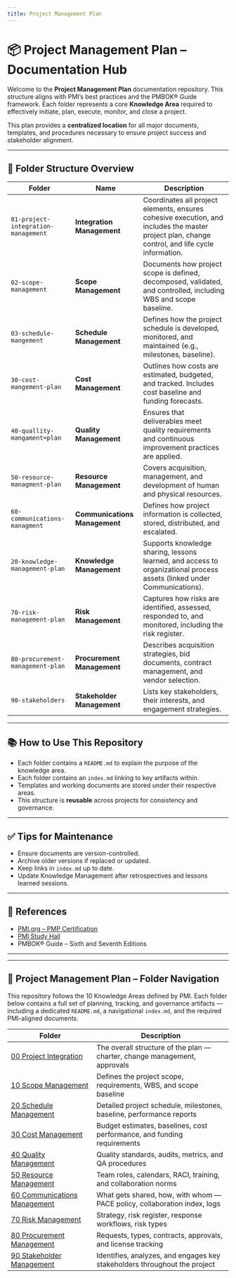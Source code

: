 ```yaml
---
title: Project Management Plan
---
```


# 📦 Project Management Plan – Documentation Hub

Welcome to the **Project Management Plan** documentation repository. This structure aligns with PMI’s best practices and the PMBOK® Guide framework. Each folder represents a core **Knowledge Area** required to effectively initiate, plan, execute, monitor, and close a project.

This plan provides a **centralized location** for all major documents, templates, and procedures necessary to ensure project success and stakeholder alignment.

---

## 📁 Folder Structure Overview

| Folder | Name                         | Description |
|--------|------------------------------|-------------|
| `01-project-integration-management` | **Integration Management** | Coordinates all project elements, ensures cohesive execution, and includes the master project plan, change control, and life cycle information. |
| `02-scope-management`              | **Scope Management**        | Documents how project scope is defined, decomposed, validated, and controlled, including WBS and scope baseline. |
| `03-schedule-mangement`            | **Schedule Management**     | Defines how the project schedule is developed, monitored, and maintained (e.g., milestones, baseline). |
| `30-cost-mangement-plan`          | **Cost Management**         | Outlines how costs are estimated, budgeted, and tracked. Includes cost baseline and funding forecasts. |
| `40-quallity-mangament=plan`      | **Quality Management**      | Ensures that deliverables meet quality requirements and continuous improvement practices are applied. |
| `50-resource-managment-plan`      | **Resource Management**     | Covers acquisition, management, and development of human and physical resources. |
| `60-communications-managment`     | **Communications Management** | Defines how project information is collected, stored, distributed, and escalated. |
| `20-knowledge-management-plan`    | **Knowledge Management**    | Supports knowledge sharing, lessons learned, and access to organizational process assets (linked under Communications). |
| `70-risk-management-plan`         | **Risk Management**         | Captures how risks are identified, assessed, responded to, and monitored, including the risk register. |
| `80-procurement-management-plan`  | **Procurement Management**  | Describes acquisition strategies, bid documents, contract management, and vendor selection. |
| `90-stakeholders`                 | **Stakeholder Management**  | Lists key stakeholders, their interests, and engagement strategies. |

---

## 📚 How to Use This Repository

- Each folder contains a `README.md` to explain the purpose of the knowledge area.
- Each folder contains an `index.md` linking to key artifacts within.
- Templates and working documents are stored under their respective areas.
- This structure is **reusable** across projects for consistency and governance.

---

## ✅ Tips for Maintenance

- Ensure documents are version-controlled.
- Archive older versions if replaced or updated.
- Keep links in `index.md` up to date.
- Update Knowledge Management after retrospectives and lessons learned sessions.

---

## 📖 References

- [PMI.org – PMP Certification](https://www.pmi.org/certifications/project-management-pmp?utm_source_misc=examsimulator_PMP)
- [PMI Study Hall](https://www.pmi.org/certifications/certification-resources/pmi-study-hall?utm_source_misc=examsimulator_PMP)
- PMBOK® Guide – Sixth and Seventh Editions

---
---

## 📂 Project Management Plan – Folder Navigation

This repository follows the 10 Knowledge Areas defined by PMI. Each folder below contains a full set of planning, tracking, and governance artifacts — including a dedicated `README.md`, a navigational `index.md`, and the required PMI-aligned documents.

| Folder | Description |
|--------|-------------|
| [00 Project Integration](../00-project-integration-management/index.md) | The overall structure of the plan — charter, change management, approvals |
| [10 Scope Management](20-case-study/10-project-management-plan/10-scope-management/index.md) | Defines the project scope, requirements, WBS, and scope baseline |
| [20 Schedule Management](../20-schedule-management/index.md) | Detailed project schedule, milestones, baseline, performance reports |
| [30 Cost Management](../30-cost-management-plan/index.md) | Budget estimates, baselines, cost performance, and funding requirements |
| [40 Quality Management](20-case-study/10-project-management-plan/40-quality-management-plan/index.md) | Quality standards, audits, metrics, and QA procedures |
| [50 Resource Management](../50-resource-management-plan/index.md) | Team roles, calendars, RACI, training, and collaboration norms |
| [60 Communications Management](../60-communications-management-plan/index.md) | What gets shared, how, with whom — PACE policy, collaboration index, logs |
| [70 Risk Management](20-case-study/10-project-management-plan/70-risk-management-plan/index.md) | Strategy, risk register, response workflows, risk types |
| [80 Procurement Management](20-case-study/10-project-management-plan/80-procurement-management-plan/index.md) | Requests, types, contracts, approvals, and license tracking |
| [90 Stakeholder Management](20-case-study/10-project-management-plan/90-stakeholders/index.md) | Identifies, analyzes, and engages key stakeholders throughout the project |


